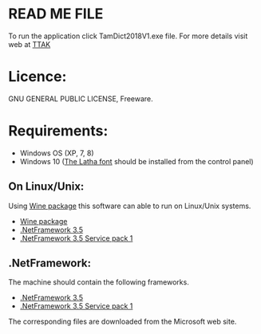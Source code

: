 READ ME FILE
====================

To run the application click TamDict2018V1.exe file. For more details visit web at [TTAK](https://thanithamizhakarathikalanjiyam.github.io/)

Licence:
=========================================================
GNU GENERAL PUBLIC LICENSE,
Freeware.


Requirements:
=========================================================
- Windows OS (XP, 7, 8)
- Windows 10 ([The Latha font](https://duckduckgo.com/?q=The+Latha+font+download&t=seamonkey&ia=web) should be installed from the control panel)

On Linux/Unix:
---------------------------------------------------------
Using [Wine package](https://www.winehq.org/) this software can able to run on Linux/Unix systems.
- [Wine package](https://www.winehq.org/)
- [.NetFramework 3.5](https://www.microsoft.com/en-us/download/details.aspx?id=21) 
- [.NetFramework 3.5 Service pack 1](https://www.microsoft.com/en-us/download/details.aspx?id=22)


.NetFramework:
---------------------------------------------------------
The machine should contain the following frameworks.

- [.NetFramework 3.5](https://www.microsoft.com/en-us/download/details.aspx?id=21) 
- [.NetFramework 3.5 Service pack 1](https://www.microsoft.com/en-us/download/details.aspx?id=22)

The corresponding files are downloaded from the Microsoft web site.